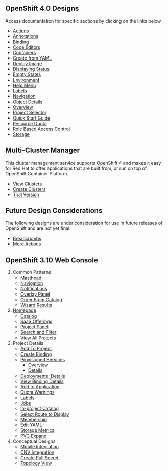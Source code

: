 ## OpenShift 4.0 Designs
Access documentation for specific sections by clicking on the links below

- [Actions](http://openshift.github.io/openshift-origin-design/web-console/4.0-designs/actions/actions)
- [Annotations](http://openshift.github.io/openshift-origin-design/web-console/4.0-designs/annotations/annotations)
- [Binding](http://openshift.github.io/openshift-origin-design//web-console/4.0-designs/binding/binding)
- [Code Editors](http://openshift.github.io/openshift-origin-design/web-console/4.0-designs/code-editors/code-editors)
- [Containers](http://openshift.github.io/openshift-origin-design/web-console/4.0-designs/containers/containers)
- [Create from YAML](http://openshift.github.io/openshift-origin-design/web-console/4.0-designs/create-from-YAML/create-from-YAML)
- [Deploy Image](http://openshift.github.io/openshift-origin-design/web-console/4.0-designs/deploy-image/deploy-image)
- [Displaying Status](http://openshift.github.io/openshift-origin-design/web-console/4.0-designs/status/status)
- [Empty States](http://openshift.github.io/openshift-origin-design/web-console/4.0-designs/empty-states/empty-states)
- [Environment](http://openshift.github.io/openshift-origin-design/web-console/4.0-designs/environment/environment)
- [Help Menu](http://openshift.github.io/openshift-origin-design/web-console/4.0-designs/help-menu/help-menu)
- [Labels](http://openshift.github.io/openshift-origin-design/web-console/4.0-designs/labels/labels)
- [Navigation](http://openshift.github.io/openshift-origin-design/web-console/4.0-designs/navigation/navigation)
- [Object Details](http://openshift.github.io/openshift-origin-design/web-console/4.0-designs/object-details/object-details)
- [Overview](http://openshift.github.io/openshift-origin-design/web-console/4.0-designs/overview/overview)
- [Project Selector](http://openshift.github.io/openshift-origin-design/web-console/4.0-designs/project-selector/project-selector)
- [Quick Start Guide](http://openshift.github.io/openshift-origin-design/web-console/4.0-designs/quick-start-guide/quick-start-guide)
- [Resource Quota](http://openshift.github.io/openshift-origin-design/web-console/4.0-designs/resource-quota/resource-quota)
- [Role Based Access Control](http://openshift.github.io/openshift-origin-design/web-console/4.0-designs/role-based-access-control/role-based-access-control)
- [Storage](http://openshift.github.io/openshift-origin-design/web-console/4.0-designs/storage/storage)

## Multi-Cluster Manager
This cluster management service supports OpenShift 4 and makes it easy for Red Hat to offer applications that are built from, or run on top of, OpenShift Container Platform.
- [View Clusters](http://openshift.github.io/openshift-origin-design/web-console/multi-cluster/uhc-clusters/uhc-clusters)
- [Create Clusters](http://openshift.github.io/openshift-origin-design/web-console/multi-cluster/uhc-create-cluster/uhc-create-cluster)
- [Trial Version](http://openshift.github.io/openshift-origin-design/web-console/multi-cluster/trial/trial)

## Future Design Considerations
The following designs are under consideration for use in future releases of OpenShift and are not yet final.
- [Breadcrumbs](http://openshift.github.io/openshift-origin-design/web-console/futures/breadcrumbs/breadcrumbs)
- [More Actions](http://openshift.github.io/openshift-origin-design/web-console/futures/actions2/actions2)


## OpenShift 3.10 Web Console

1. Common Patterns
	- [Masthead](./web-console/patterns/masthead.md)
	- [Navigation](./web-console/patterns/navigation.md)
	- [Notifications](./web-console/patterns/notifications.md)
	- [Overlay Panel](./web-console/patterns/overlay-panel.md)
	- [Order From Catalog](./web-console/patterns/order-from-catalog.md)
	- [Wizard Results](./web-console/patterns/wizard-results.md)
1. [Homepage](./web-console/homepage/homepage.md)
	- [Catalog](./web-console/homepage/catalog.md)
	- [SaaS Offerings](./web-console/homepage/offerings.md)
	- [Project Panel](./web-console/homepage/project-panel.md)
	- [Search and Filter](./web-console/homepage/search-filter.md)
	- [View All Projects](./web-console/homepage/full-projects-list.md)
1. Project Details
	- [Add To Project](./web-console/project-details/add-to-project.md)
	- [Create Binding](./web-console/project-details/binding-in-project.md)
	- [Provisioned Services](./web-console/project-details/provisioned-services.md)
		- [Overview](./web-console/project-details/provisioned-services-overview.md)
		- [Details](./web-console/project-details/provisioned-service-details.md)
	- [Deployments: Details](./web-console/project-details/deployment-details.md)
	- [View Binding Details](./web-console/project-details/binding-details.md)
	- [Add to Application](./web-console/project-details/add-to-application.md)
	- [Quota Warnings](./web-console/project-details/quota-warnings.md)
	- [Labels](./web-console/project-details/labels.md)
	- [Jobs](./web-console/project-details/jobs.md)
	- [In-project Catalog](./web-console/project-details/in-project-catalog.md)
	- [Select Route to Display](./web-console/project-details/select-route.md)
	- [Membership](./web-console/project-details/membership.md)
	- [Edit YAML](./web-console/project-details/edit-yaml.md)
	- [Storage Metrics](./web-console/project-details/storage-metrics.md)
	- [PVC Expand](./web-console/project-details/pvc-expand.md)
1. Conceptual Designs
	- [Mobile Integration](./web-console/conceptual-designs/mobile.md)
	- [CNV Integration](./web-console/conceptual-designs/cnv.md)
	- [Create Pull Secret](./web-console/conceptual-designs/pull-secret.md)
	- [Topology View](./web-console/conceptual-designs/topology.md)
